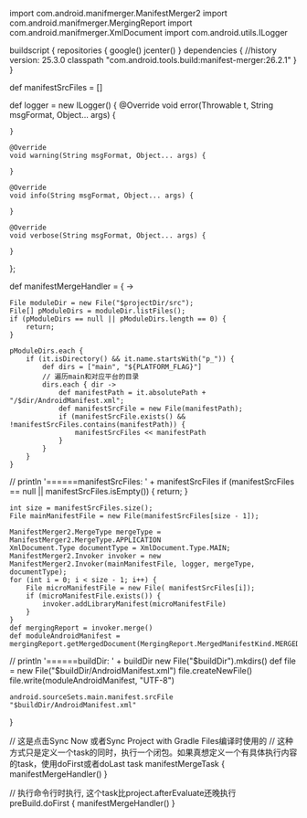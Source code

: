 import com.android.manifmerger.ManifestMerger2
import com.android.manifmerger.MergingReport
import com.android.manifmerger.XmlDocument
import com.android.utils.ILogger

buildscript {
    repositories {
        google()
        jcenter()
    }
    dependencies {
        //history version: 25.3.0
        classpath "com.android.tools.build:manifest-merger:26.2.1"
    }
}

def manifestSrcFiles = []

def logger = new ILogger() {
    @Override
    void error(Throwable t, String msgFormat, Object... args) {

    }

    @Override
    void warning(String msgFormat, Object... args) {

    }

    @Override
    void info(String msgFormat, Object... args) {

    }

    @Override
    void verbose(String msgFormat, Object... args) {

    }
};

def manifestMergeHandler = { ->

    File moduleDir = new File("$projectDir/src");
    File[] pModuleDirs = moduleDir.listFiles();
    if (pModuleDirs == null || pModuleDirs.length == 0) {
        return;
    }

    pModuleDirs.each {
        if (it.isDirectory() && it.name.startsWith("p_")) {
            def dirs = ["main", "${PLATFORM_FLAG}"]
            // 遍历main和对应平台的目录
            dirs.each { dir ->
                def manifestPath = it.absolutePath + "/$dir/AndroidManifest.xml";
                def manifestSrcFile = new File(manifestPath);
                if (manifestSrcFile.exists() && !manifestSrcFiles.contains(manifestPath)) {
                    manifestSrcFiles << manifestPath
                }
            }
        }
    }

//    println '======manifestSrcFiles: ' + manifestSrcFiles
    if (manifestSrcFiles == null || manifestSrcFiles.isEmpty()) {
        return;
    }

    int size = manifestSrcFiles.size();
    File mainManifestFile = new File(manifestSrcFiles[size - 1]);

    ManifestMerger2.MergeType mergeType = ManifestMerger2.MergeType.APPLICATION
    XmlDocument.Type documentType = XmlDocument.Type.MAIN;
    ManifestMerger2.Invoker invoker = new ManifestMerger2.Invoker(mainManifestFile, logger, mergeType, documentType);
    for (int i = 0; i < size - 1; i++) {
        File microManifestFile = new File( manifestSrcFiles[i]);
        if (microManifestFile.exists()) {
            invoker.addLibraryManifest(microManifestFile)
        }
    }
    def mergingReport = invoker.merge()
    def moduleAndroidManifest = mergingReport.getMergedDocument(MergingReport.MergedManifestKind.MERGED)

//    println '======buildDir: ' + buildDir
    new File("$buildDir").mkdirs()
    def file = new File("$buildDir/AndroidManifest.xml")
    file.createNewFile()
    file.write(moduleAndroidManifest, "UTF-8")

    android.sourceSets.main.manifest.srcFile "$buildDir/AndroidManifest.xml"
}

// 这是点击Sync Now 或者Sync Project with Gradle Files编译时使用的
// 这种方式只是定义一个task的同时，执行一个闭包。如果真想定义一个有具体执行内容的task，使用doFirst或者doLast
task manifestMergeTask {
    manifestMergeHandler()
}

// 执行命令行时执行, 这个task比project.afterEvaluate还晚执行
preBuild.doFirst {
    manifestMergeHandler()
}